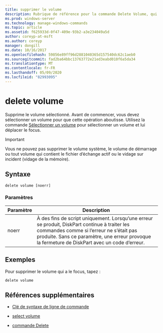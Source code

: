 ```yaml
---
title: supprimer le volume
description: Rubrique de référence pour la commande Delete Volume, qui supprime le volume sélectionné.
ms.prod: windows-server
ms.technology: manage-windows-commands
ms.topic: article
ms.assetid: f625933d-0f47-409e-93b2-a3e234049a5d
author: coreyp-at-msft
ms.author: coreyp
manager: dongill
ms.date: 10/16/2017
ms.openlocfilehash: 59856e89ff96d2881040365d157540dc62c1aeb0
ms.sourcegitcommit: fad2ba64bbc13763772e21ed3eabd010f6a5da34
ms.translationtype: MT
ms.contentlocale: fr-FR
ms.lasthandoff: 05/09/2020
ms.locfileid: "82993095"
---
```

# <a name="delete-volume"></a>delete volume

Supprime le volume sélectionné. Avant de commencer, vous devez sélectionner un volume pour que cette opération aboutisse. Utilisez la commande [Sélectionner un volume](select-volume.md) pour sélectionner un volume et lui déplacer le focus.

> [!IMPORTANT]
> Vous ne pouvez pas supprimer le volume système, le volume de démarrage ou tout volume qui contient le fichier d’échange actif ou le vidage sur incident (vidage de la mémoire).

## <a name="syntax"></a>Syntaxe

```
delete volume [noerr]
```

### <a name="parameters"></a>Paramètres

| Paramètre | Description |
| --------- | ----------- |
| noerr | À des fins de script uniquement. Lorsqu’une erreur se produit, DiskPart continue à traiter les commandes comme si l’erreur ne s’était pas produite. Sans ce paramètre, une erreur provoque la fermeture de DiskPart avec un code d’erreur. |

## <a name="examples"></a>Exemples

Pour supprimer le volume qui a le focus, tapez :

```
delete volume
```

## <a name="additional-references"></a>Références supplémentaires

- [Clé de syntaxe de ligne de commande](command-line-syntax-key.md)

- [select volume](select-volume.md)

- [commande Delete](delete.md)